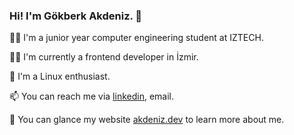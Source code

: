 ### Hi! I'm Gökberk Akdeniz. 👋

👨‍🎓 I'm a junior year computer engineering student at IZTECH.

🧑‍💻 I'm currently a frontend developer in İzmir.

🐧 I'm a Linux enthusiast.

📫 You can reach me via [linkedin](https://www.linkedin.com/in/gokberkakdeniz/), email.

💬 You can glance my website [akdeniz.dev](https://akdeniz.dev/) to learn more about me.

<!--
<p>
  <img src="https://github-readme-stats.vercel.app/api?username=gokberkakdeniz&show_icons=true&theme=ayu-mirage&count_private=true&include_all_commits=true&hide=contribs&custom_title=GitHub%20Stats&disable_animations=true" alt="github stats" height="165" />
  <img src="https://github-readme-stats.vercel.app/api/top-langs/?username=gokberkakdeniz&layout=compact&show_icons=true&theme=ayu-mirage&count_private=true" alt="top languages" />
</p>
-->

<!--
**gokberkakdeniz/gokberkakdeniz** is a ✨ _special_ ✨ repository because its `README.md` (this file) appears on your GitHub profile.
Here are some ideas to get you started:
- 🔭 I’m currently working on ...
- 🌱 I’m currently learning ...
- 👯 I’m looking to collaborate on ...
- 🤔 I’m looking for help with ...
- 💬 Ask me about ...
- 📫 How to reach me: ...
- 😄 Pronouns: ...
- ⚡ Fun fact: ...
-->
